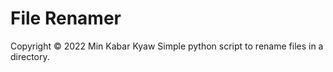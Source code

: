 # File Renamer
Copyright © 2022 Min Kabar Kyaw
Simple python script to rename files in a directory.

